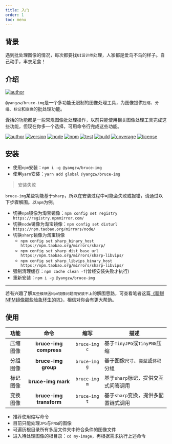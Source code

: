 ```yaml
---
title: 入门
order: 1
toc: menu
---
```


## 背景

遇到批处理图像的情况，每次都要找`UI设计师`处理，人家都是爱鸟不鸟的样子。自己动手，丰衣足食！

## 介绍

[![author](https://img.shields.io/badge/@yangzw/bruce--img-多功能无限制的图像处理工具-66f.svg)](https://github.com/JowayYoung/bruce)

`@yangzw/bruce-img`是一个多功能无限制的图像处理工具，为图像提供`压缩`、`分组`、`标记`和`变换`的批处理功能。

囊括的功能都是一些常规图像批处理操作，以前只能使用相关图像处理工具完成这些功能，但现在你多一个选择，可用命令行完成这些功能。

[![author](https://img.shields.io/badge/author-JowayYoung-f66.svg)](https://github.com/JowayYoung/bruce)<span class="gap"></span>
[![version](https://img.shields.io/badge/version-1.0.7-f66.svg)](https://github.com/JowayYoung/bruce)<span class="gap"></span>
[![node](https://img.shields.io/badge/node-%3E%3D16.0.0-3c9.svg)](https://github.com/JowayYoung/bruce)<span class="gap"></span>
[![npm](https://img.shields.io/badge/npm-%3E%3D7.10.0-3c9.svg)](https://github.com/JowayYoung/bruce)<span class="gap"></span>
[![test](https://img.shields.io/badge/test-passing-f90.svg)](https://github.com/JowayYoung/bruce)<span class="gap"></span>
[![build](https://img.shields.io/badge/build-passing-f90.svg)](https://github.com/JowayYoung/bruce)<span class="gap"></span>
[![coverage](https://img.shields.io/badge/coverage-80%25-09f.svg)](https://github.com/JowayYoung/bruce)<span class="gap"></span>
[![license](https://img.shields.io/badge/license-MIT-09f.svg)](https://github.com/JowayYoung/bruce)

## 安装

- 使用`npm`安装：`npm i -g @yangzw/bruce-img`
- 使用`yarn`安装：`yarn add global @yangzw/bruce-img`

> 安装失败

`bruce-img`某些功能基于`sharp`，所以在安装过程中可能会失败或报错，请通过以下步骤解围。以`npm`为例。

- 切换`npm`镜像为淘宝镜像：`npm config set registry https://registry.npmmirror.com/`
- 切换`node`镜像为淘宝镜像：`npm config set disturl https://npm.taobao.org/mirrors/node/`
- 切换`sharp`镜像为淘宝镜像
	- `npm config set sharp_binary_host https://npm.taobao.org/mirrors/sharp/`
	- `npm config set sharp_dist_base_url https://npm.taobao.org/mirrors/sharp-libvips/`
	- `npm config set sharp_libvips_binary_host https://npm.taobao.org/mirrors/sharp-libvips/`
- 强制清理缓存：`npm cache clean -f`(曾经安装失败才执行)
- 重新安装：`npm i -g @yangzw/bruce-img`

---

若有兴趣了解`某些模块因Npm镜像问题而安装不上`的解围思路，可查看笔者这篇[《聊聊NPM镜像那些险象环生的坑》](https://juejin.im/post/5edf60d4f265da76b559b6ac)，相信对你会有更大帮助。

## 使用

功能|命令|缩写|描述
:-:|:-:|:-:|-
压缩图像|**bruce-img compress**|`bruce-img c`|基于`TinyJPG`或`TinyPNG`压缩
分组图像|**bruce-img group**|`bruce-img g`|基于图像`尺寸`、`类型`或`体积`分组
标记图像|**bruce-img mark**|`bruce-img m`|基于`sharp`标记，提供交互式问答调用
变换图像|**bruce-img transform**|`bruce-img t`|基于`sharp`变换，提供多配置链式调用

- 推荐使用缩写命令
- 目前只能处理`JPG`与`PNG`的图像
- 可遍历根目录所有多层文件夹中符合条件的图像文件
- 进入待处理图像的根目录：`cd my-image`，再根据需求执行上述命令